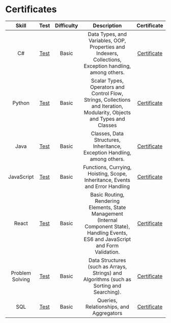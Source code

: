 # Certificates

|      Skill      |                                     Test                                     | Difficulty |                                                               Description                                                                |                                     Certificate                                      |
| :-------------: | :--------------------------------------------------------------------------: | :--------: | :--------------------------------------------------------------------------------------------------------------------------------------: | :----------------------------------------------------------------------------------: |
|       C#        |     [Test](https://www.hackerrank.com/skills-verification/c_sharp_basic)     |   Basic    |                 Data Types, and Variables, OOP, Properties and Indexers, Collections, Exception handling, among others.                  |        [Certificate](/Skills%20Certification/C#%20(Basic)%20Certificate.png)         |
|     Python      |     [Test](https://www.hackerrank.com/skills-verification/python_basic)      |   Basic    |         Scalar Types, Operators and Control Flow, Strings, Collections and Iteration, Modularity, Objects and Types and Classes          |      [Certificate](/Skills%20Certification/Python%20(Basic)%20Certificate.png)       |
|      Java       |      [Test](https://www.hackerrank.com/skills-verification/java_basic)       |   Basic    |                                 Classes, Data Structures, Inheritance, Exception Handling, among others.                                 |       [Certificate](/Skills%20Certification/Java%20(Basic)%20Certificate.png)        |
|   JavaScript    |   [Test](https://www.hackerrank.com/skills-verification/javascript_basic)    |   Basic    |                               Functions, Currying, Hoisting, Scope, Inheritance, Events and Error Handling                               |    [Certificate](/Skills%20Certification/JavaScript%20(Basic)%20Certificate.png)     |
|      React      |      [Test](https://www.hackerrank.com/skills-verification/react_basic)      |   Basic    | Basic Routing, Rendering Elements, State Management (Internal Component State), Handling Events, ES6 and JavaScript and Form Validation. |       [Certificate](/Skills%20Certification/React%20(Basic)%20Certificate.png)       |
| Problem Solving | [Test](https://www.hackerrank.com/skills-verification/problem_solving_basic) |   Basic    |                        Data Structures (such as Arrays, Strings) and Algorithms (such as Sorting and Searching).                         | [Certificate](/Skills%20Certification/Problem%20Solving%20(Basic)%20Certificate.png) |
|       SQL       |       [Test](https://www.hackerrank.com/skills-verification/sql_basic)       |   Basic    |                                                 Queries, Relationships, and Aggregators                                                  |        [Certificate](/Skills%20Certification/SQL%20(Basic)%20Certificate.png)        |
